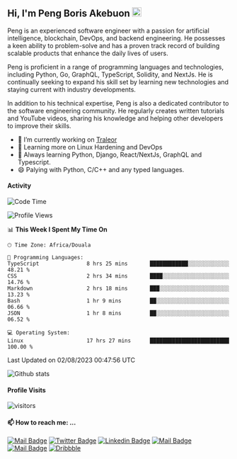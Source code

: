  ## Hi, I'm Peng Boris Akebuon <img src="https://user-images.githubusercontent.com/1303154/88677602-1635ba80-d120-11ea-84d8-d263ba5fc3c0.gif" width="21px" height="21px" alt="hi">

Peng is an experienced software engineer with a passion for artificial intelligence, blockchain, DevOps, and backend engineering. He possesses a keen ability to problem-solve and has a proven track record of building scalable products that enhance the daily lives of users.

Peng is proficient in a range of programming languages and technologies, including Python, Go, GraphQL, TypeScript, Solidity, and NextJs. He is continually seeking to expand his skill set by learning new technologies and staying current with industry developments.

In addition to his technical expertise, Peng is also a dedicated contributor to the software engineering community. He regularly creates written tutorials and YouTube videos, sharing his knowledge and helping other developers to improve their skills.

- 🔭 I’m currently working on [Traleor](https://traleor.com/)
- 📒 Learning more on Linux Hardening and DevOps
- 🌱 Always learning Python, Django, React/NextJs, GraphQL and Typescript.
- 😄 Palying with Python, C/C++ and any typed languages.

#### Activity
<!--START_SECTION:waka-->
![Code Time](http://img.shields.io/badge/Code%20Time-3%2C401%20hrs%2039%20mins-blue)

![Profile Views](http://img.shields.io/badge/Profile%20Views-6-blue)

📊 **This Week I Spent My Time On** 

```text
🕑︎ Time Zone: Africa/Douala

💬 Programming Languages: 
TypeScript               8 hrs 25 mins       ████████████░░░░░░░░░░░░░   48.21 % 
CSS                      2 hrs 34 mins       ████░░░░░░░░░░░░░░░░░░░░░   14.76 % 
Markdown                 2 hrs 18 mins       ███░░░░░░░░░░░░░░░░░░░░░░   13.23 % 
Bash                     1 hr 9 mins         ██░░░░░░░░░░░░░░░░░░░░░░░   06.66 % 
JSON                     1 hr 8 mins         ██░░░░░░░░░░░░░░░░░░░░░░░   06.52 % 

💻 Operating System: 
Linux                    17 hrs 27 mins      █████████████████████████   100.00 % 
```


 Last Updated on 02/08/2023 00:47:56 UTC
<!--END_SECTION:waka-->


![Github stats](https://github-readme-stats.vercel.app/api?username=itzomen&theme=vue&show_icons=true&count_private=true)
 
 #### Profile Visits 

![visitors](https://visitor-badge.glitch.me/badge?page_id=itzomen)

#### 📫 How to reach me: ...

[![Mail Badge](https://img.shields.io/badge/-itzomen-c0392b?style=flat&labelColor=c0392b&logo=gmail&logoColor=white)](mailto:peng.akebuon2468@gmail.com)
[![Twitter Badge](https://img.shields.io/badge/-@itz_omen-1ca0f1?style=flat&labelColor=1ca0f1&logo=twitter&logoColor=white&link=https://twitter.com/itz_omen)](https://twitter.com/itz_omen/) [![Linkedin Badge](https://img.shields.io/badge/-Peng_Boris_Akebuon-0e76a8?style=flat&labelColor=0e76a8&logo=linkedin&logoColor=white)](https://www.linkedin.com/in/peng-boris-akebuon/)
 [![Mail Badge](https://img.shields.io/badge/-Academy_Omen-e74c3c?style=flat&labelColor=e74c3c&logo=youtube&logoColor=white)](https://www.youtube.com/c/AcademyOmen/)  [![Mail Badge](https://img.shields.io/badge/-@itz_an_omen-5851DB?style=flat&labelColor=5851DB&logo=instagram&logoColor=white)](https://instagram.com/itz_an_omen)  [![Dribbble](https://img.shields.io/badge/-itzomen-ea4c89?style=flat&label&logo=dribbble&logoColor=white)](https://dribbble.com/itzomen)
